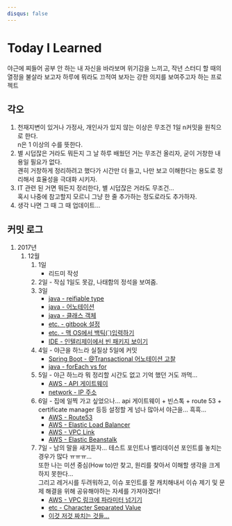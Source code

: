 ```yaml
---
disqus: false
---
```


# Today I Learned
야근에 찌들어 공부 안 하는 내 자신을 바라보며 위기감을 느끼고, 작년 스터디 할 때의 열정을 불살라 보고자 하루에 뭐라도 끄적여 보자는 강한 의지를 보여주고자 하는 프로젝트

## 각오
1. 천재지변이 있거나 가정사, 개인사가 있지 않는 이상은 무조건 1일 n커밋을 원칙으로 한다.  
n은 1 이상의 수를 뜻한다.  
2. 별 시덥잖은 거라도 뭐든지 그 날 하루 배웠던 거는 무조건 올리자, 굳이 거창한 내용일 필요가 없다.  
괜히 거창하게 정리하려고 했다가 시간만 더 들고, 나만 보고 이해한다는 용도로 정리해서 효율성을 극대화 시키자.  
3. IT 관련 된 거면 뭐든지 정리한다, 별 시덥잖은 거라도 무조건...  
혹시 나중에 참고할지 모르니 그냥 한 줄 추가하는 정도로라도 추가하자.  
4. 생각 나면 그 때 그 때 업데이트...

## 커밋 로그
1. 2017년  
    1. 12월  
        1. 1일  
            * 리드미 작성  
        2. 2일 - 작심 1일도 못감, 나태함의 정석을 보여줌.  
        3. 3일  
            * [java - reifiable type](/java/reifiable-type.md)  
            * [java - 어노테이션](/java/annotation.md)  
            * [java - 클래스 객체](/java/class-object.md)  
            * [etc. - gitbook 설정](/etc/gitbook-config.md)  
            * [etc. - 맥 OS에서 백틱(`)입력하기](/etc/mac-os-typing-backtick.md)  
            * [IDE - 인텔리제이에서 빈 패키지 보이기](/ide/intellij-show-empty-package/README.md)  
        4. 4일 - 야근을 하느라 실질상 5일에 커밋
            * [Spring Boot - @Transactional 어노테이션 고찰](/spring-boot/transactional-commit.md)
            * [java - forEach vs for](/java/for-each-vs-for.md)
        5. 5일 - 야근 하느라 뭐 정리할 시간도 없고 기억 했던 거도 까먹...  
            * [AWS - API 게이트웨이](/aws/api-gateway.md)  
            * [network - IP 주소](/network/ip-address.md)  
        6. 6일 - 집에 일찍 가고 싶었으나... api 게이트웨이 + 빈스톡 + route 53 + certificate manager 등등 설정할 게 넘나 많아서 야근을... 흑흑...  
            * [AWS - Route53](/aws/route-53.md)  
            * [AWS - Elastic Load Balancer](/aws/elastic-load-balancer.md)
            * [AWS - VPC Link](/aws/vpc-link.md)
            * [AWS - Elastic Beanstalk](/aws/elastic-beanstalk.md)  
        7. 7일 - 남의 말을 새겨듣자... 테스트 포인트나 벨리데이션 포인트를 놓치는 경우가 많다 ㅠㅠㅠ...  
        또한 나는 미션 중심(How to)만 찾고, 원리를 찾아서 이해할 생각을 크게 하지 못한다...  
        그리고 레거시를 두려워하고, 이슈 포인트를 잘 캐치해내서 이슈 제기 및 문제 해결을 위해 공유해야하는 자세를 가져야겠다!  
            * [AWS - VPC 링크에 파라미터 넘기기](/aws/vpc-link-parameter.md)  
            * [etc - Character Separated Value](/etc/character-separated-value.md)  
            * [이것 저것 짜치는 것들...](/etc/20171207.md)  
